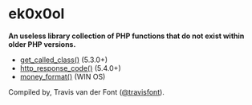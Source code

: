 # ek0x0ol

**An useless library collection of PHP functions that do not exist within older PHP versions.**

- [get_called_class()](get_called_class.php) (5.3.0+)
- [http_response_code()](http_response_code.php) (5.4.0+)
- [money_format()](money_format.php) (WIN OS)

Compiled by, Travis van der Font  ([@travisfont](https://twitter.com/travisfont)).
